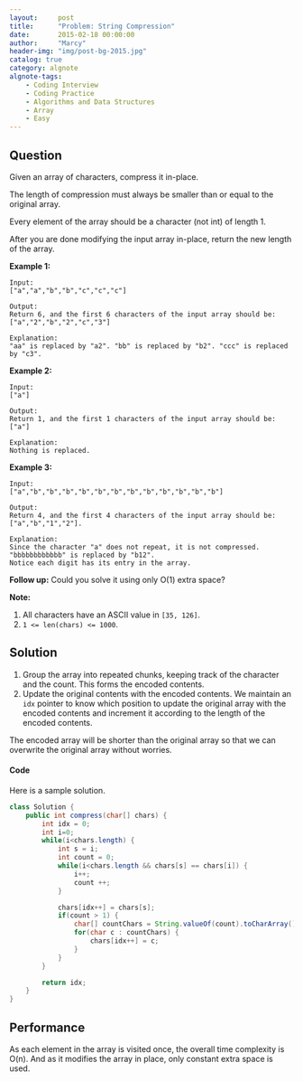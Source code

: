 ```yaml
---
layout:     post
title:      "Problem: String Compression"
date:       2015-02-18 00:00:00
author:     "Marcy"
header-img: "img/post-bg-2015.jpg"
catalog: true
category: algnote
algnote-tags:
    - Coding Interview
    - Coding Practice
    - Algorithms and Data Structures
    - Array
    - Easy
---
```


## Question

Given an array of characters, compress it in-place.

The length of compression must always be smaller than or equal to the original array.

Every element of the array should be a character (not int) of length 1.

After you are done modifying the input array in-place, return the new length of the array.

**Example 1:**
```
Input:
["a","a","b","b","c","c","c"]

Output:
Return 6, and the first 6 characters of the input array should be: ["a","2","b","2","c","3"]

Explanation:
"aa" is replaced by "a2". "bb" is replaced by "b2". "ccc" is replaced by "c3".
```

**Example 2:**
```
Input:
["a"]

Output:
Return 1, and the first 1 characters of the input array should be: ["a"]

Explanation:
Nothing is replaced.
```

**Example 3:**
```
Input:
["a","b","b","b","b","b","b","b","b","b","b","b","b"]

Output:
Return 4, and the first 4 characters of the input array should be: ["a","b","1","2"].

Explanation:
Since the character "a" does not repeat, it is not compressed. "bbbbbbbbbbbb" is replaced by "b12".
Notice each digit has its entry in the array.
```

**Follow up:**
Could you solve it using only O(1) extra space?

**Note:**
1. All characters have an ASCII value in `[35, 126]`.
2. `1 <= len(chars) <= 1000`.

## Solution

1. Group the array into repeated chunks, keeping track of the character and the count. This forms the encoded contents.
2. Update the original contents with the encoded contents. We maintain an `idx` pointer to know which position to update the original array with the encoded contents and increment it according to the length of the encoded contents.

The encoded array will be shorter than the original array so that we can overwrite the original array without worries.

#### Code

Here is a sample solution.

```java
class Solution {
    public int compress(char[] chars) {
        int idx = 0;
        int i=0;
        while(i<chars.length) {
            int s = i;
            int count = 0;
            while(i<chars.length && chars[s] == chars[i]) {
                i++;
                count ++;
            }

            chars[idx++] = chars[s];
            if(count > 1) {
                char[] countChars = String.valueOf(count).toCharArray();
                for(char c : countChars) {
                    chars[idx++] = c;
                }
            }
        }

        return idx;
    }
}
```

## Performance

As each element in the array is visited once, the overall time complexity is O(n). And as it modifies the array in place, only constant extra space is used.
